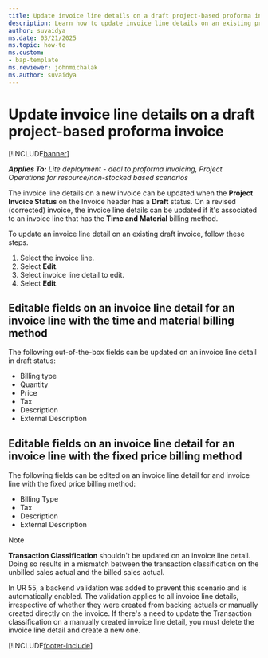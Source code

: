 ```yaml
---
title: Update invoice line details on a draft project-based proforma invoice
description: Learn how to update invoice line details on an existing proforma project-based invoice that is in Draft status.
author: suvaidya
ms.date: 03/21/2025
ms.topic: how-to
ms.custom: 
- bap-template
ms.reviewer: johnmichalak
ms.author: suvaidya
---
```


# Update invoice line details on a draft project-based proforma invoice

[!INCLUDE[banner](../includes/banner.md)]

_**Applies To:** Lite deployment - deal to proforma invoicing, Project Operations for resource/non-stocked based scenarios_

The invoice line details on a new invoice can be updated when the **Project Invoice Status** on the Invoice header has a **Draft** status.
On a revised (corrected) invoice, the invoice line details can be updated if it's associated to an invoice line that has the **Time and Material** billing method.

To update an invoice line detail on an existing draft invoice, follow these steps.

1. Select the invoice line. 
2. Select **Edit**.
3. Select invoice line detail to edit.
4. Select **Edit**.

## Editable fields on an invoice line detail for an invoice line with the time and material billing method

The following out-of-the-box fields can be updated on an invoice line detail in draft status:

- Billing type
- Quantity
- Price
- Tax
- Description
- External Description

## Editable fields on an invoice line detail for an invoice line with the fixed price billing method

The following fields can be edited on an invoice line detail for and invoice line with the fixed price billing method:

- Billing Type
- Tax
- Description
- External Description

> [!NOTE]
> **Transaction Classification** shouldn't be updated on an invoice line detail. Doing so results in a mismatch between the transaction classification on the unbilled sales actual and the billed sales actual. 
>
>In UR 55, a backend validation was added to prevent this scenario and is automatically enabled.
The validation applies to all invoice line details, irrespective of whether they were created from backing actuals or manually created directly on the invoice. If there's a need to update the Transaction classification on a manually created invoice line detail, you must delete the invoice line detail and create a new one. 

[!INCLUDE[footer-include](../includes/footer-banner.md)]
